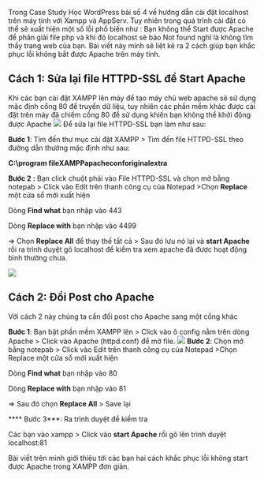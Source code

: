 Trong Case Study Học WordPress bài số 4 về hướng dẫn cài đặt localhost trên máy tính với Xampp và AppServ. Tuy nhiên trong quá trình cài đặt có thể sẽ xuất hiện một số lỗi phổ biến như : Bạn không thể Start được Apache để phân giải file php và khi đó localhost sẽ báo Not found nghĩ là không tìm thấy trang web của bạn. Bài viết này mình sẽ liệt kê ra 2 cách giúp bạn khắc phục lỗi không bất được Apache trên máy tính.
## Cách 1: Sửa lại file HTTPD-SSL để Start Apache
Khi các bạn cài đặt XAMPP lên máy để tạo máy chủ web apache sẽ sử dụng mặc định cổng 80 để truyền dữ liệu, tuy nhiên các phần mềm khác được cài đặt trên máy đã chiếm cổng 80 để sử dụng khiến bạn không thể khởi động được Apache
![](https://images.viblo.asia/d7d29331-1194-4388-a1c1-36832168fc98.png)
Để sửa lại file HTTPD-SSL bạn làm như sau:

**Bước 1**: Tìm đến thư mục cài đặt XAMPP > Tìm đến file HTTPD-SSL theo đường dẫn thường mặc định như sau:

**C:\program fileXAMPPapacheconforiginalextra**

**Bước 2 :** Bạn click chuột phải vào File HTTPD-SSL và chọn mở bằng notepab > Click vào Edit trên thanh công cụ của Notepad >Chọn **Replace** một cửa sổ mới xuất hiện

Dòng  **Find what**  bạn nhập vào 443

Dòng  **Replace  with** bạn nhập vào 4499

=> Chọn **Replace All** để thay thế tất cả > Sau đó lưu nó lại và **start Apache** rồi ra trình duyệt gõ localhost để kiểm tra xem apache đã được hoạt động bình thường chưa.  

![](https://images.viblo.asia/7532e07b-46a8-4977-8614-1f8ceac3c0fa.png)

## Cách 2: Đổi Post cho Apache
Với cách 2 này chúng ta cần đổi post cho Apache sang một cổng khác

**Bước 1**: Bạn bật phần mềm XAMPP lên > Click vào ô config nằm trên dòng Apache > Click vào Apache (httpd.conf) để mở file.
![](https://images.viblo.asia/7edd1ef5-e3d9-4ccc-989a-ae1f527ddb32.png)
**Bước 2**: Chọn mở bằng notepab > Click vào Edit trên thanh công cụ của Notepad >Chọn Replace một cửa sổ mới xuất hiện


Dòng **Find what** bạn nhập vào 80

Dòng **Replace with** bạn nhập vào 81

 => Sau đó chọn **Replace All** > Save lại
 
**** Bước 3***: Ra trình duyệt để kiểm tra
 
Các bạn vào xampp > Click vào **start Apache** rồi gõ lên trình duyệt localhost:81

Bài viết trên mình giới thiệu tới các bạn hai cách khắc phục lỗi không start được Apache trong XAMPP đơn giản.